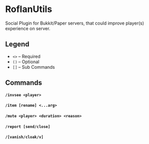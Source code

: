 # RoflanUtils
Social Plugin for Bukkit/Paper servers, that could improve player(s) experience on server.

## Legend
- `<>` – Required
- `()` – Optional
- `[]` – Sub Commands

## Commands

#### `/invsee <player>`

#### `/item [rename] <...arg>`

#### `/mute <player> <duration> <reason>`

#### `/report [send/close]`

#### `/[vanish/cloak/v]`